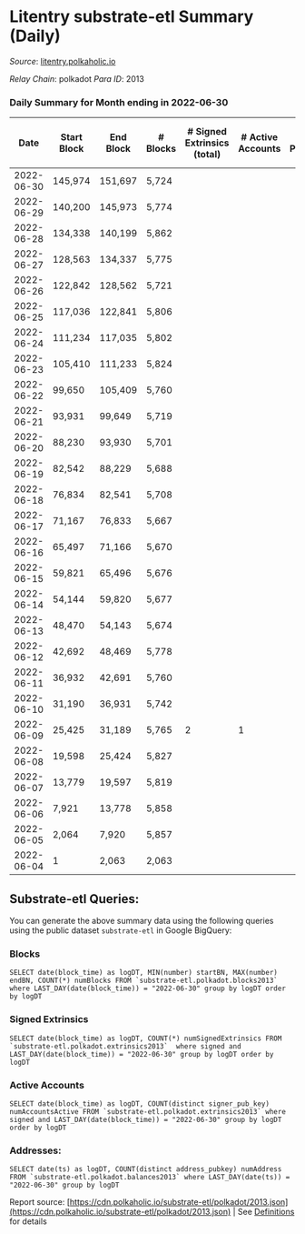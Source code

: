 # Litentry substrate-etl Summary (Daily)

_Source_: [litentry.polkaholic.io](https://litentry.polkaholic.io)

*Relay Chain*: polkadot
*Para ID*: 2013



### Daily Summary for Month ending in 2022-06-30


| Date | Start Block | End Block | # Blocks | # Signed Extrinsics (total) | # Active Accounts | # Passive | # New | # Addresses with Balances | # Events | # Transfers | # XCM Transfers In | # XCM Transfers Out |
| ---- | ----------- | --------- | -------- | --------------------------- | ----------------- | --------- | ----- | ------------------------- | -------- | ----------- | ------------------ | ------------------- |
| 2022-06-30 | 145,974 | 151,697 | 5,724  |  |  |  |  | 16 | 11,454 |   |   |   |
| 2022-06-29 | 140,200 | 145,973 | 5,774  |  |  |  |  | 16 | 11,552 |   |   |   |
| 2022-06-28 | 134,338 | 140,199 | 5,862  |  |  |  |  | 16 | 11,727 |   |   |   |
| 2022-06-27 | 128,563 | 134,337 | 5,775  |  |  |  |  | 16 | 11,553 |   |   |   |
| 2022-06-26 | 122,842 | 128,562 | 5,721  |  |  |  |  | 16 | 11,445 |   |   |   |
| 2022-06-25 | 117,036 | 122,841 | 5,806  |  |  |  |  | 16 | 11,615 |   |   |   |
| 2022-06-24 | 111,234 | 117,035 | 5,802  |  |  |  |  | 16 | 11,608 |   |   |   |
| 2022-06-23 | 105,410 | 111,233 | 5,824  |  |  |  |  | 16 | 11,651 |   |   |   |
| 2022-06-22 | 99,650 | 105,409 | 5,760  |  |  |  |  | 16 | 11,526 |   |   |   |
| 2022-06-21 | 93,931 | 99,649 | 5,719  |  |  |  |  | 16 | 11,441 |   |   |   |
| 2022-06-20 | 88,230 | 93,930 | 5,701  |  |  |  |  | 16 | 11,405 |   |   |   |
| 2022-06-19 | 82,542 | 88,229 | 5,688  |  |  |  |  | 16 | 11,380 |   |   |   |
| 2022-06-18 | 76,834 | 82,541 | 5,708  |  |  |  |  | 16 | 11,419 |   |   |   |
| 2022-06-17 | 71,167 | 76,833 | 5,667  |  |  |  |  | 16 | 11,337 |   |   |   |
| 2022-06-16 | 65,497 | 71,166 | 5,670  |  |  |  |  | 16 | 11,343 |   |   |   |
| 2022-06-15 | 59,821 | 65,496 | 5,676  |  |  |  |  | 16 | 11,355 |   |   |   |
| 2022-06-14 | 54,144 | 59,820 | 5,677  |  |  |  |  | 16 | 11,357 |   |   |   |
| 2022-06-13 | 48,470 | 54,143 | 5,674  |  |  |  |  | 16 | 11,355 |   |   |   |
| 2022-06-12 | 42,692 | 48,469 | 5,778  |  |  |  |  | 16 | 11,559 |   |   |   |
| 2022-06-11 | 36,932 | 42,691 | 5,760  |  |  |  |  | 16 | 11,523 |   |   |   |
| 2022-06-10 | 31,190 | 36,931 | 5,742  |  |  |  |  | 16 | 11,487 |   |   |   |
| 2022-06-09 | 25,425 | 31,189 | 5,765  | 2 | 1 |  |  | 16 | 11,543 |   |   |   |
| 2022-06-08 | 19,598 | 25,424 | 5,827  |  |  |  |  | 16 | 11,658 |   |   |   |
| 2022-06-07 | 13,779 | 19,597 | 5,819  |  |  |  |  | 16 | 11,641 |   |   |   |
| 2022-06-06 | 7,921 | 13,778 | 5,858  |  |  |  |  | 16 | 11,719 |   |   |   |
| 2022-06-05 | 2,064 | 7,920 | 5,857  |  |  |  |  | 16 | 11,717 |   |   |   |
| 2022-06-04 | 1 | 2,063 | 2,063  |  |  |  |  | 16 | 4,127 |   |   |   |

## Substrate-etl Queries:
You can generate the above summary data using the following queries using the public dataset `substrate-etl` in Google BigQuery:


### Blocks
```
SELECT date(block_time) as logDT, MIN(number) startBN, MAX(number) endBN, COUNT(*) numBlocks FROM `substrate-etl.polkadot.blocks2013`  where LAST_DAY(date(block_time)) = "2022-06-30" group by logDT order by logDT
```


### Signed Extrinsics
```
SELECT date(block_time) as logDT, COUNT(*) numSignedExtrinsics FROM `substrate-etl.polkadot.extrinsics2013`  where signed and LAST_DAY(date(block_time)) = "2022-06-30" group by logDT order by logDT
```


### Active Accounts
```
SELECT date(block_time) as logDT, COUNT(distinct signer_pub_key) numAccountsActive FROM `substrate-etl.polkadot.extrinsics2013` where signed and LAST_DAY(date(block_time)) = "2022-06-30" group by logDT order by logDT
```


### Addresses:
```
SELECT date(ts) as logDT, COUNT(distinct address_pubkey) numAddress FROM `substrate-etl.polkadot.balances2013` where LAST_DAY(date(ts)) = "2022-06-30" group by logDT
```



Report source: [https://cdn.polkaholic.io/substrate-etl/polkadot/2013.json](https://cdn.polkaholic.io/substrate-etl/polkadot/2013.json) | See [Definitions](/DEFINITIONS.md) for details
